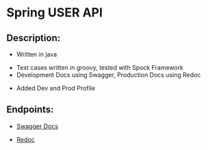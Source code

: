 # Spring USER API

## Description:
- Written in java
* Test cases written in groovy, tested with Spock Framework
* Development Docs using Swagger, Production Docs using Redoc
+ Added Dev and Prod Profile

## Endpoints:
- [Swagger Docs](http://localhost:8080/swagger-ui.html)
* [Redoc](http://localhost:8080/v1/docs)